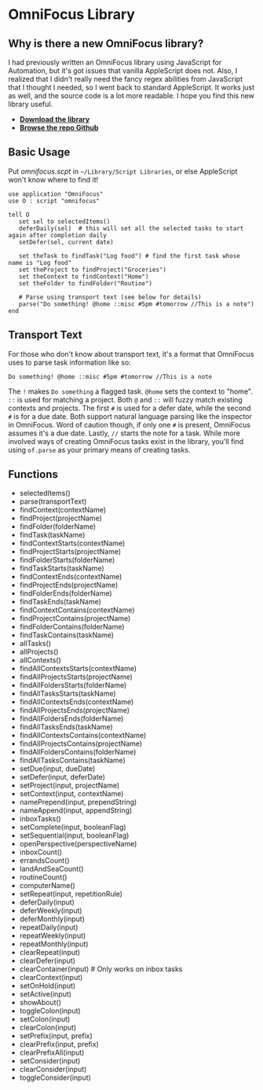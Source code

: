 # OmniFocus Library

## Why is there a new OmniFocus library?

I had previously written an OmniFocus library using JavaScript for Automation, but it's got issues that vanilla AppleScript does not. Also, I realized that I didn't really need the fancy regex abilities from JavaScript that I thought I needed, so I went back to standard AppleScript. It works just as well, and the source code is a lot more readable. I hope you find this new library useful.

- **[Download the library](https://github.com/brandonpittman/OmniFocus/blob/master/OmniFocus%20Library/omnifocus.scpt?raw=true)**
- **[Browse the repo Github](https://github.com/brandonpittman/OmniFocus)**

## Basic Usage

Put *omnifocus.scpt* in `~/Library/Script Libraries`, or else AppleScript won't know where to find it!

~~~applescript
use application "OmniFocus"
use O : script "omnifocus"

tell O
   set sel to selectedItems()
   deferDaily(sel)  # this will set all the selected tasks to start again after completion daily
   setDefer(sel, current date)

   set theTask to findTask("Log food") # find the first task whose name is "Log food"
   set theProject to findProject("Groceries")
   set theContext to findContext("Home")
   set theFolder to findFolder("Routine")

   # Parse using transport text (see below for details)
   parse("Do something! @home ::misc #5pm #tomorrow //This is a note")
end
~~~

## Transport Text

For those who don't know about transport text, it's a format that OmniFocus uses to parse task information like so:

`Do something! @home ::misc #5pm #tomorrow //This is a note`

The `!` makes `Do something` a flagged task. `@home` sets the context to "home". `::` is used for matching a project. Both `@` and `::` will fuzzy match existing contexts and projects. The first `#` is used for a defer date, while the second `#` is for a due date. Both support natural language parsing like the inspector in OmniFocus. Word of caution though, if only one `#` is present, OmniFocus assumes it's a due date. Lastly, `//` starts the note for a task. While more involved ways of creating OmniFocus tasks exist in the library, you'll find using `of.parse` as your primary means of creating tasks.

## Functions

- selectedItems()
- parse(transportText)
- findContext(contextName)
- findProject(projectName)
- findFolder(folderName)
- findTask(taskName)
- findContextStarts(contextName)
- findProjectStarts(projectName)
- findFolderStarts(folderName)
- findTaskStarts(taskName)
- findContextEnds(contextName)
- findProjectEnds(projectName)
- findFolderEnds(folderName)
- findTaskEnds(taskName)
- findContextContains(contextName)
- findProjectContains(projectName)
- findFolderContains(folderName)
- findTaskContains(taskName)
- allTasks()
- allProjects()
- allContexts()
- findAllContextsStarts(contextName)
- findAllProjectsStarts(projectName)
- findAllFoldersStarts(folderName)
- findAllTasksStarts(taskName)
- findAllContextsEnds(contextName)
- findAllProjectsEnds(projectName)
- findAllFoldersEnds(folderName)
- findAllTasksEnds(taskName)
- findAllContextsContains(contextName)
- findAllProjectsContains(projectName)
- findAllFoldersContains(folderName)
- findAllTasksContains(taskName)
- setDue(input, dueDate)
- setDefer(input, deferDate)
- setProject(input, projectName)
- setContext(input, contextName)
- namePrepend(input, prependString)
- nameAppend(input, appendString)
- inboxTasks()
- setComplete(input, booleanFlag)
- setSequential(input, booleanFlag)
- openPerspective(perspectiveName)
- inboxCount()
- errandsCount()
- landAndSeaCount()
- routineCount()
- computerName()
- setRepeat(input, repetitionRule)
- deferDaily(input)
- deferWeekly(input)
- deferMonthly(input)
- repeatDaily(input)
- repeatWeekly(input)
- repeatMonthly(input)
- clearRepeat(input)
- clearDefer(input)
- clearContainer(input) # Only works on inbox tasks
- clearContext(input)
- setOnHold(input)
- setActive(input)
- showAbout()
- toggleColon(input)
- setColon(input)
- clearColon(input)
- setPrefix(input, prefix)
- clearPrefix(input, prefix)
- clearPrefixAll(input)
- setConsider(input)
- clearConsider(input)
- toggleConsider(input)
